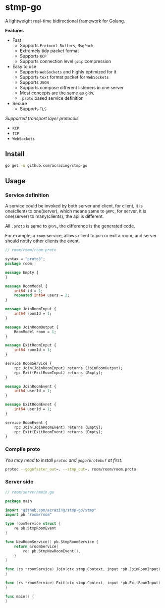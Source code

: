 # stmp-go

A lightweight real-time bidirectional framework for Golang.

**Features**

- Fast
    - Supports `Protocol Buffers`, `MsgPack`
    - Extremely tidy packet format
    - Supports `KCP`
    - Supports connection level `gzip` compression
- Easy to use
    - Supports `WebSockets` and highly optimized for it
    - Supports `text` format packet for `WebSockets`
    - Supports `JSON`
    - Supports compose different listeners in one server
    - Most concepts are the same as `gRPC`
    - `.proto` based service definition
- Secure
    - Supports `TLS`
    
*Supported transport layer protocols*

- `KCP`
- `TCP`
- `WebSockets`

## Install

```bash
go get -u github.com/acrazing/stmp-go
```

## Usage

### Service definition

A service could be invoked by both server and client, for client, it is one(client) to one(server), which means
same to `gRPC`, for server, it is one(server) to many(clients), the api is different.

All `.proto` is same to `gRPC`, the difference is the generated code.

For example, a `room` service, allows client to join or exit a room, and server should notify other clients the event.

```proto
// room/room/room.proto

syntax = "proto3";
package room;

message Empty {
}

message RoomModel {
    int64 id = 1;
    repeated int64 users = 2;
}

message JoinRoomInput {
    int64 roomId = 1;
}

message JoinRoomOutput {
    RoomModel room = 1;
}

message ExitRoomInput {
    int64 roomId = 1;
}

service RoomService {
    rpc Join(JoinRoomInput) returns (JoinRoomOutput);
    rpc Exit(ExitRoomInput) returns (Empty);
}

message JoinRoomEvent {
    int64 userId = 1;
}

message ExitRoomEvnet {
    int64 userId = 1;
}

service RoomEvent {
    rpc Join(JoinRoomEvent) returns (Empty);
    rpc Exit(ExitRoomEvent) returns (Empty);
}
```

### Compile proto

*You may need to install `protoc` and `gogo/protobuf` at first.*

```bash
protoc --gogofaster_out=. --stmp_out=. room/room/room.proto
```

### Server side

```go
// room/server/main.go

package main

import "github.com/acrazing/stmp-go/stmp"
import pb "room/room"

type roomService struct {
    re pb.StmpRoomEvent
}

func NewRoomService() pb.StmpRoomService {
    return &roomService{
        re: pb.StmpNewRoomEvent(),
    }
}

func (rs *roomService) Join(ctx stmp.Context, input *pb.JoinRoomInput) (*pb.JoinRoomOutput, error) {
}

func (rs *roomService) Exit(ctx stmp.Context, input *pb.ExitRoomInput) (*pb.Empty, error) {
}

func main() {
}
```
